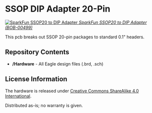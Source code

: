 SSOP DIP Adapter 20-Pin
=======================
[![SparkFun SSOP20 to DIP Adapter ](https://cdn.sparkfun.com//assets/parts/2/8/3/00499-01.jpg)
*SparkFun SSOP20 to DIP Adapter (BOB-00499)*](https://www.sparkfun.com/products/499)

This pcb breaks out SSOP 20-pin packages to standard 0.1" headers. 

Repository Contents
-------------------
* **/Hardware** - All Eagle design files (.brd, .sch)


License Information
-------------------
The hardware is released under [Creative Commons ShareAlike 4.0 International](https://creativecommons.org/licenses/by-sa/4.0/).

Distributed as-is; no warranty is given.
